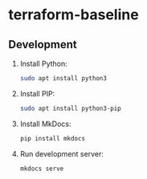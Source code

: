 # terraform-baseline

## Development

1. Install Python:

    ```bash
    sudo apt install python3
    ```

1. Install PIP:

    ```bash
    sudo apt install python3-pip
    ```

1. Install MkDocs:

    ```bash
    pip install mkdocs
    ```

1. Run development server:

    ```bash
    mkdocs serve
    ```

